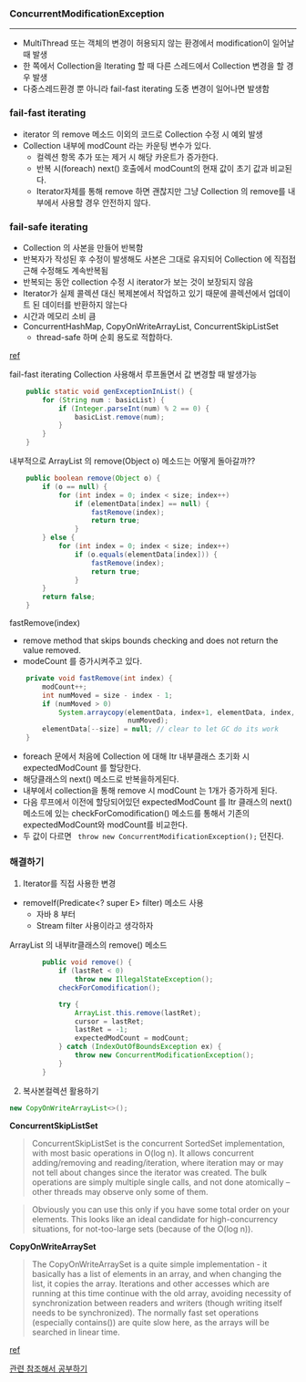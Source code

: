 
### ConcurrentModificationException 

---


- MultiThread 또는 객체의 변경이 허용되지 않는 환경에서 modification이 일어날 때 발생
- 한 쪽에서 Collection을 Iterating 할 때 다른 스레드에서 Collection 변경을 할 경우 발생
- 다중스레드환경 뿐 아니라 fail-fast iterating 도중 변경이 일어나면 발생함

### fail-fast iterating

- iterator 의 remove 메소드 이외의 코드로 Collection 수정 시 예외 발생
- Collection 내부에 modCount 라는 카운팅 변수가 있다.
  - 컬렉션 항목 추가 또는 제거 시 해당 카운트가 증가한다.
  - 반복 시(foreach) next() 호출에서 modCount의 현재 값이 초기 값과 비교된다.
  - Iterator자체를 통해 remove 하면 괜찮지만 
    그냥 Collection 의 remove를 내부에서 사용할 경우 안전하지 않다.
    
### fail-safe iterating

- Collection 의 사본을 만들어 반복함
- 반복자가 작성된 후 수정이 발생해도 사본은 그대로 유지되어 Collection 에 직접접근해 수정해도 계속반복됨
- 반복되는 동안 collection 수정 시 iterator가 보는 것이 보장되지 않음
- Iterator가 실제 콜렉션 대신 복제본에서 작업하고 있기 때문에 콜렉션에서 업데이트 된 데이터를 반환하지 않는다
- 시간과 메모리 소비 큼
- ConcurrentHashMap, CopyOnWriteArrayList, ConcurrentSkipListSet
  - thread-safe 하며 순회 용도로 적합하다.

[ref](https://www.baeldung.com/java-fail-safe-vs-fail-fast-iterator)








fail-fast iterating Collection 사용해서 루프돌면서 값 변경할 때 발생가능


```java
    public static void genExceptionInList() {
        for (String num : basicList) {
            if (Integer.parseInt(num) % 2 == 0) {
                basicList.remove(num);
            }
        }
    }
```

내부적으로 ArrayList 의 remove(Object o) 메소드는 어떻게 돌아갈까??

```java
    public boolean remove(Object o) {
        if (o == null) {
            for (int index = 0; index < size; index++)
                if (elementData[index] == null) {
                    fastRemove(index);
                    return true;
                }
        } else {
            for (int index = 0; index < size; index++)
                if (o.equals(elementData[index])) {
                    fastRemove(index);
                    return true;
                }
        }
        return false;
    }
```

fastRemove(index)

- remove method that skips bounds checking and does not return the value removed.
- modeCount 를 증가시켜주고 있다.

```java
    private void fastRemove(int index) {
        modCount++;
        int numMoved = size - index - 1;
        if (numMoved > 0)
            System.arraycopy(elementData, index+1, elementData, index,
                             numMoved);
        elementData[--size] = null; // clear to let GC do its work
    }
```

- foreach 문에서 처음에 Collection 에 대해 Itr 내부클래스 초기화 시 expectedModCount 를 할당한다.
- 해당클래스의 next() 메소드로 반복을하게된다.  
- 내부에서 collection을 통해 remove 시 modCount 는 1개가 증가하게 된다.
- 다음 루프에서 이전에 할당되어있던 expectedModCount 를 Itr 클래스의 next() 메소드에 있는
  checkForComodification() 메소드를 통해서 기존의 expectedModCount와 modCount를 비교한다.
- 두 값이 다르면 ``` throw new ConcurrentModificationException();``` 던진다.



### 해결하기

1. Iterator를 직접 사용한 변경 

- removeIf(Predicate<? super E> filter) 메소드 사용 
  - 자바 8 부터
  - Stream filter 사용이라고 생각하자

ArrayList 의 내부itr클래스의 remove() 메소드

```java
        public void remove() {
            if (lastRet < 0)
                throw new IllegalStateException();
            checkForComodification();

            try {
                ArrayList.this.remove(lastRet);
                cursor = lastRet;
                lastRet = -1;
                expectedModCount = modCount;
            } catch (IndexOutOfBoundsException ex) {
                throw new ConcurrentModificationException();
            }
        }
```
  

2. 복사본컬렉션 활용하기

```java
new CopyOnWriteArrayList<>();
```





**ConcurrentSkipListSet**

> ConcurrentSkipListSet is the concurrent SortedSet implementation, with most basic operations in O(log n). It allows concurrent adding/removing and reading/iteration, where iteration may or may not tell about changes since the iterator was created. The bulk operations are simply multiple single calls, and not done atomically – other threads may observe only some of them.

> Obviously you can use this only if you have some total order on your elements. This looks like an ideal candidate for high-concurrency situations, for not-too-large sets (because of the O(log n)).



**CopyOnWriteArraySet**

> The CopyOnWriteArraySet is a quite simple implementation - it basically has a list of elements in an array, and when changing the list, it copies the array. Iterations and other accesses which are running at this time continue with the old array, avoiding necessity of synchronization between readers and writers (though writing itself needs to be synchronized). The normally fast set operations (especially contains()) are quite slow here, as the arrays will be searched in linear time.


[ref](https://stackoverflow.com/questions/6720396/different-types-of-thread-safe-sets-in-java)

[관련 참조해서 공부하기](https://goneoneill.tistory.com/47)